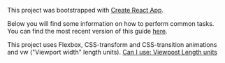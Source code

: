 This project was bootstrapped with [Create React App](https://github.com/facebookincubator/create-react-app).

Below you will find some information on how to perform common tasks.<br>
You can find the most recent version of this guide [here](https://github.com/facebookincubator/create-react-app/blob/master/packages/react-scripts/template/README.md).

This project uses Flexbox, CSS-transform and CSS-transition animations and vw ("Viewport width" length units).
[Can I use: Viewpost Length units](http://caniuse.com/#search=viewport)